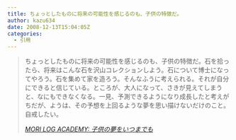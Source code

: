 ```yaml
---
title: ちょっとしたものに将来の可能性を感じるのも、子供の特徴だ。
author: kazu634
date: 2008-12-13T15:04:05Z
categories:
  - 引用
---
```

<div class="section">
<blockquote title="MORI LOG ACADEMY" cite="http://blog.mf-davinci.com/mori_log/archives/2008/12/post_2284.php">
<p>
      ちょっとしたものに将来の可能性を感じるのも、子供の特徴だ。石を拾ったら、将来はこんな石を沢山コレクションしよう。石について博士になってやろう。石を集めて家を造ろう。そんなふうに考えられる。それが自分にできると信じている。ところが、大人になって、さきが見えてしまうと、なにもできなくなる。一見、予測できるようになり成長したと考えがちだが、ようは、その予想を上回るような夢を思い描けないだけのこと。自戒したい。
</p>

<p>
<cite><a href="http://blog.mf-davinci.com/mori_log/archives/2008/12/post_2284.php" onclick="__gaTracker('send', 'event', 'outbound-article', 'http://blog.mf-davinci.com/mori_log/archives/2008/12/post_2284.php', 'MORI LOG ACADEMY: 子供の夢をいつまでも');" target="_blank">MORI LOG ACADEMY: 子供の夢をいつまでも</a></cite>
</p>
</blockquote>
</div>
